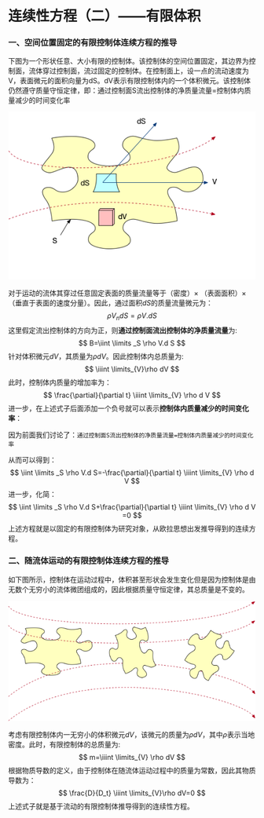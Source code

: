# 连续性方程（二）——有限体积


### 一、空间位置固定的有限控制体连续方程的推导

下图为一个形状任意、大小有限的控制体。该控制体的空间位置固定，其边界为控制面，流体穿过控制面，流过固定的控制体。在控制面上，设一点的流动速度为V，表面微元的面积向量为dS。dV表示有限控制体内的一个体积微元。该控制体仍然遵守质量守恒定律，即：通过控制面S流出控制体的净质量流量=控制体内质量减少的时间变化率

<p align="center">
  <img src="./images/controlVolume.png" />
</p>

对于运动的流体其穿过任意固定表面的质量流量等于（密度）$\times$ （表面面积）$\times$（垂直于表面的速度分量）。因此，通过面积$dS$的质量流量微元为：
$$
\rho V_n dS=\rho V.dS
$$
这里假定流出控制体的方向为正，则**通过控制面流出控制体的净质量流量**为:
$$
B=\iint \limits _S \rho V.d S
$$
针对体积微元$dV$，其质量为$\rho dV$。因此控制体内总质量为:
$$
\iiint \limits_{V}\rho dV
$$
此时，控制体内质量的增加率为：
$$
\frac{\partial}{\partial t} \iiint \limits_{V} \rho d V
$$
进一步，在上述式子后面添加一个负号就可以表示**控制体内质量减少的时间变化率**：

因为前面我们讨论了：`通过控制面S流出控制体的净质量流量=控制体内质量减少的时间变化率`

从而可以得到：
$$
\iint \limits _S \rho V.d S=-\frac{\partial}{\partial t} \iiint \limits_{V} \rho d V
$$
进一步，化简：
$$
\iint \limits _S \rho V.d S+\frac{\partial}{\partial t} \iiint \limits_{V} \rho d V =0
$$
上述方程就是以固定的有限控制体为研究对象，从欧拉思想出发推导得到的连续方程。



### 二、随流体运动的有限控制体连续方程的推导

如下图所示，控制体在运动过程中，体积甚至形状会发生变化但是因为控制体是由无数个无穷小的流体微团组成的，因此根据质量守恒定律，其总质量是不变的。

<p align="center">
  <img src="./images/controlVolume2.png" />
</p>

考虑有限控制体内一无穷小的体积微元$dV$，该微元的质量为$\rho dV$，其中$\rho$表示当地密度。此时，有限控制体的总质量为:
$$
m=\iiint \limits_{V} \rho dV
$$
根据物质导数的定义，由于控制体在随流体运动过程中的质量为常数，因此其物质导数为：
$$
\frac{D}{D_t} \iiint \limits_{V}\rho dV=0
$$
上述式子就是基于流动的有限控制体推导得到的连续性方程。



